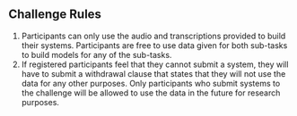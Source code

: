 <br>
<h2> Challenge Rules</h2> 
<ol>
  <li>Participants can only use the audio and transcriptions provided to build their systems. Participants are free to use data given for both sub-tasks to build models for any of the sub-tasks.</li>
  <li>If registered participants feel that they cannot submit a system, they will have to submit a withdrawal clause that states that they will not use the data for any other purposes. Only participants who submit systems to the challenge will be allowed to use the data in the future for research purposes.</li>
</ol> 
